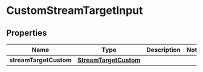 
# CustomStreamTargetInput

## Properties
Name | Type | Description | Notes
------------ | ------------- | ------------- | -------------
**streamTargetCustom** | [**StreamTargetCustom**](StreamTargetCustom.md) |  | 



